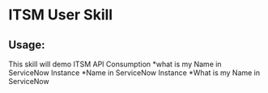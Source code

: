 # ITSM User Skill

## Usage:
This skill will demo ITSM API Consumption
*what is my Name in ServiceNow Instance
*Name in ServiceNow Instance
*What is my Name in ServiceNow
